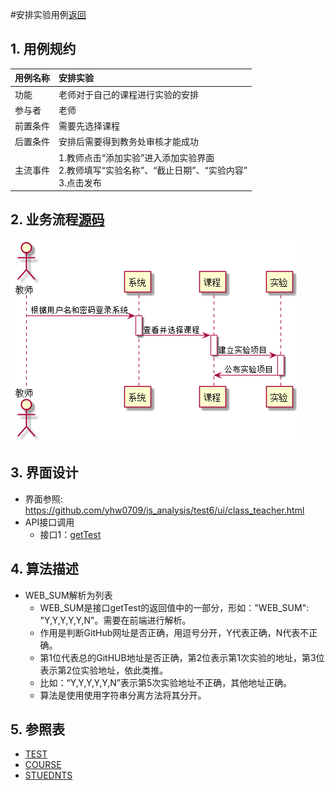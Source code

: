 #安排实验用例[返回](../README.md)
## 1. 用例规约

|用例名称|安排实验|
|-------|:-------------|
|功能|老师对于自己的课程进行实验的安排|
|参与者|老师|
|前置条件| 需要先选择课程|
|后置条件|安排后需要得到教务处审核才能成功|
|主流事件| 1.教师点击“添加实验”进入添加实验界面<br/>2.教师填写“实验名称”、“截止日期”、“实验内容”<br/>3.点击发布|

## 2. 业务流程[源码](../sequence_diagram/set_work.puml)
![sequence1](../sequence_diagram/set_work.png) 


## 3. 界面设计
- 界面参照: https://github.com/yhw0709/is_analysis/test6/ui/class_teacher.html
- API接口调用
    - 接口1：[getTest](../interface/getTest.md)

## 4. 算法描述
- WEB_SUM解析为列表  
  - WEB_SUM是接口getTest的返回值中的一部分，形如："WEB_SUM": "Y,Y,Y,Y,Y,N"。需要在前端进行解析。  
  - 作用是判断GitHub网址是否正确，用逗号分开，Y代表正确，N代表不正确。  
  - 第1位代表总的GitHUB地址是否正确，第2位表示第1次实验的地址，第3位表示第2位实验地址，依此类推。
  - 比如：“Y,Y,Y,Y,Y,N”表示第5次实验地址不正确，其他地址正确。  
  - 算法是使用使用字符串分离方法将其分开。

    
## 5. 参照表

- [TEST](../database.md/#TEST)
- [COURSE](../database.md/#COURSE)
- [STUEDNTS](../database.md/#STUDENTS)

